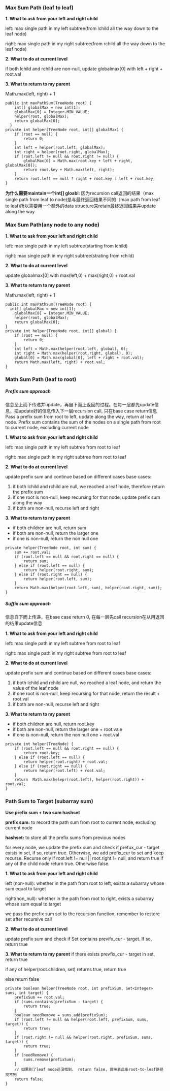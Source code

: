 
### Max Sum Path (leaf to leaf)
**1. What to ask from your left and right child**

left: max single path in my left subtree(from lchild all the way down to the leaf node)

right: max single path in my right subtree(from rchild all the way down to the leaf node)

**2. What to do at current level**

if both lchild and rchild are non-null, update globalmax[0] with left + right + root.val

**3. What to return to my parent**

Math.max(left, right) + 1
```
public int maxPathSum(TreeNode root) {
    int[] globalMax = new int[1];
    globalMax[0] = Integer.MIN_VALUE;
    helper(root, globalMax);
    return globalMax[0];
  }
private int helper(TreeNode root, int[] globalMax) {
    if (root == null) {
        return 0;
    }
    int left = helper(root.left, globalMax);
    int right = helper(root.right, globalMax);
    if (root.left != null && root.right != null) {
        globalMax[0] = Math.max(root.key + left + right, globalMax[0]);
        return root.key + Math.max(left, right);
    }
    return root.left == null ? right + root.key : left + root.key;
}
 ```
 **为什么需要maintain一个int[] gloabl**: 因为recursion call返回的结果（max single path from leaf to node)是与最终返回结果不同的（max path from leaf to leaf)所以需要用一个额外的data structure来retain最终返回结果并update along the way
 
 ### Max Sum Path(any node to any node) 
 **1. What to ask from your left and right child**
 
left: max single path in my left subtree(starting from lchild)

right: max single path in my right subtree(strating from rchild)

**2. What to do at current level**

update globalmax[0] with max(left,0) + max(right,0) + root.val

**3. What to return to my parent**

Math.max(left, right) + 1
```
public int maxPathSum(TreeNode root) {
  int[] globalMax = new int[1];
    globalMax[0] = Integer.MIN_VALUE;
    helper(root, globalMax);
    return globalMax[0];
}
private int helper(TreeNode root, int[] global) {
    if (root == null) {
        return 0;
    }
    int left = Math.max(helper(root.left, global), 0);
    int right = Math.max(helper(root.right, global), 0);
    global[0] = Math.max(global[0], left + right + root.val);
    return Math.max(left, right) + root.val;
}
```
### Math Sum Path (leaf to root)
##### Prefix sum approach
信息至上而下传递并update，再自下而上返回的过程。在每一层都先update信息，把update好的信息传入下一层recursion call, 只在base case return信息
Pass a prefix sum from root to left, update along the way, return at leaf node. Prefix sum contains the sum of the nodes on a single path from root to current node, excluding current node

**1. What to ask from your left and right child**

left: max single path in my left subtree from root to leaf

right: max single path in my right subtree from root to leaf

**2. What to do at current level**

update prefix sum and continue based on different cases
base cases: 
1. if both lchild and rchild are null, we reached a leaf node, therefore return the prefix sum
2. if one root is non-null, keep recursing for that node, update prefix sum along the way
3. if both are non-null, recurse left and right

**3. What to return to my parent**

- if both children are null, return sum
- if both are non-null, return the larger one
- if one is non-null, return the non null one
 ```
 private helper(TreeNode root, int sum) {
     sum += root.val;
     if (root.left == null && root.right == null) {
         return sum;
     } else if (root.left == null) {
         return helper(root.right, sum);
     } else if (root.right == null) {
         return helper(root.left, sum);
     }
     return Math.max(helper(root.left, sum), helper(root.right, sum));
 }
 ```
 ##### Suffix sum approach
 信息自下而上传递，在base case return 0, 在每一层先call recursion在从用返回的结果update信息
 
**1. What to ask from your left and right child**

left: max single path in my left subtree from root to leaf

right: max single path in my right subtree from root to leaf

**2. What to do at current level**

update prefix sum and continue based on different cases
base cases: 
1. if both lchild and rchild are null, we reached a leaf node, and return the value of the leaf node
2. if one root is non-null, keep recursing for that node, return the result + root.val
3. if both are non-null, recurse left and right

**3. What to return to my parent**

- if both children are null, return root.key
- if both are non-null, return the larger one + root.vale
- if one is non-null, return the non null one + root.val
```
private int helper(TreeNode) {
    if (root.left == null && root.right == null) {
        return root.key;
    } else if (root.left == null) {
        return helper(root.right) + root.val;
    } else if (root.right == null) {
        return helper(root.left) + root.val;
    } 
    return  Math.max(helepr(root.left), helper(root.right)) + root.val;
}
```
### Path Sum to Target (subarray sum)
**Use prefix sum + two sum hashset**

**prefix sum:** to record the path sum from root to current node, excluding current node

**hashset:** to store all the prefix sums from previous nodes

for every node, we update the prefix sum and check if prefux_cur - target exists in set, if so, return true. 
Otherwise, we add prefix_cur to set and keep recurse. Recurse only if root.left != null || root.right != null, and return true if any of the child node return true. Otherwise false. 

 **1. What to ask from your left and right child**
 
left (non-null): whether in the path from root to left, exists a subarray whose sum equal to target

right(non_null): whether in the path from root to right, exists a subarray whose sum equal to target

we pass the prefix sum set to the recursion function, remember to restore set after recursive call

**2. What to do at current level**

update prefix sum and check if Set<prefixsum> contains previfx_cur - target. If so, return true

**3. What to return to my parent**
if there exists prevfix_cur - target in set, return true

if any of helper(root.children, set) returns true, return true

else return false
```
private boolean helper(TreeNode root, int prefixSum, Set<Integer> sums, int target) {
    prefixSum += root.val;
    if (sums.contains(prefixSum - target) {
        return true;
    }
    boolean needRemove = sums.add(prefixSum);
    if (root.left != null && helper(root.left, prefixSum, sums, target)) {
        return true;
    }
    if (root.right != null && helper(root.right, prefixSum, sums, target)) {
        return true;
    }
    if (needRemove) {
        sums.remove(prefixSum);
    }
    // 如果到了leaf node还没找到， return false, 意味着此条root-to-leaf路径找不到
    return false;
}


 
 
